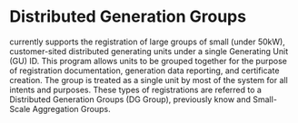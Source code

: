 # Distributed Generation Groups

currently supports the registration of large groups of small (under 50kW), customer-sited distributed generating units under a single Generating Unit (GU) ID. This program allows units to be grouped together for the purpose of registration documentation, generation data reporting, and certificate creation. The group is treated as a single unit by most of the system for all intents and purposes. These types of registrations are referred to a Distributed Generation Groups (DG Group), previously know and Small-Scale Aggregation Groups. 
